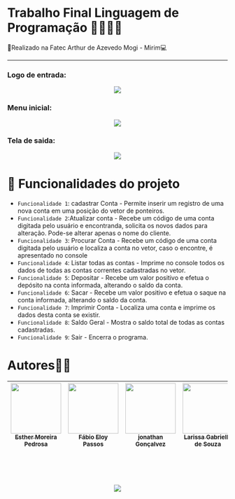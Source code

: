 <h1>Trabalho Final Linguagem de Programação 👨‍💻👩‍💻</h1>
 🏫Realizado na Fatec Arthur de Azevedo  Mogi - Mirim💻
 <hr>

<h3>Logo de entrada:</h1>
<p align = "center">
<img  src ="https://user-images.githubusercontent.com/61357219/205297621-377a7e90-7f66-470a-a16d-186ac654c9ec.jpg"></img>
</p>
<h3>Menu inicial:</h1>
<p align = "center">
<img align = "center" src ="https://user-images.githubusercontent.com/61357219/205297648-6f6c0393-3c0c-42fb-b6c0-e5beaaaef1d2.jpg"></img>
</p>

<h3>Tela de saida:</h1>
<p align = "center">
<img align = "center" src ="https://user-images.githubusercontent.com/61357219/205297662-8876fcc6-2f78-4d34-a782-e27341d4afd9.jpg"></img>
</p>

# :hammer: Funcionalidades do projeto

- `Funcionalidade 1`: cadastrar Conta - Permite inserir um registro de uma nova conta em uma posição do vetor de ponteiros.
- `Funcionalidade 2`:Atualizar conta - Recebe um código de uma conta digitada pelo usuário e encontranda, solicita os novos dados para alteração. Pode-se alterar apenas o nome do cliente.
- `Funcionalidade 3`: Procurar Conta - Recebe um código de uma conta digitada pelo usuário e localiza a conta no vetor, caso o encontre, é apresentado no console
- `Funcionalidade 4`: Listar todas as contas - Imprime no console todos os dados de todas as contas correntes cadastradas no vetor.
- `Funcionalidade 5`: Depositar - Recebe um valor positivo e efetua o depósito na conta informada, alterando o saldo da conta.
- `Funcionalidade 6`: Sacar - Recebe um valor positivo e efetua o saque na conta informada, alterando o saldo da conta.
- `Funcionalidade 7`: Imprimir Conta - Localiza uma conta e imprime os dados desta conta se existir.
- `Funcionalidade 8`: Saldo Geral - Mostra o saldo total de todas as contas cadastradas.
- `Funcionalidade 9`: Sair -  Encerra o programa.

# Autores👦👧

| [<img src="https://avatars.githubusercontent.com/u/90858007?v=4https://avatars.githubusercontent.com/u/90858007?v=4" width=115><br><sub>Esther Moreira Pedrosa</sub>](https://github.com/EstherMoreiraPedrosa) |  [<img src="https://avatars.githubusercontent.com/u/61357219?v=4" width=115><br><sub>Fábio Eloy Passos</sub>](https://github.com/FabioPassos10) |  [<img src="https://avatars.githubusercontent.com/u/99525808?v=4" width=115><br><sub>jonathan Gonçalvez</sub>](https://github.com/Joejoegoncalves) | [<img src="https://avatars.githubusercontent.com/u/105463088?v=4https://avatars.githubusercontent.com/u/105463088?v=4" width=115><br><sub>Larissa Gabrielle de Souza</sub>](https://github.com/LarissaGabrielle) |
| :---: | :---: | :---: | :---: |


<br>
<br>
<br>
<p align="center">
<img src="http://img.shields.io/static/v1?label=STATUS&message=%20FINALIZADO&color=GREEN&style=for-the-badge"/>
</p>




